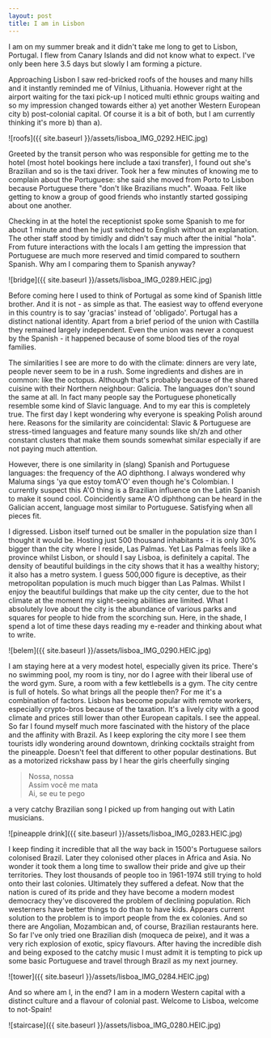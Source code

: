 ```yaml
---
layout: post
title: I am in Lisbon
---
```


I am on my summer break and it didn't take me long to get to Lisbon, Portugal.
I flew from Canary Islands and did not know what to expect. I've only been here
3.5 days but slowly I am forming a picture.

Approaching Lisbon I saw red-bricked roofs of the houses and many hills and it
instantly reminded me of Vilnius, Lithuania. However right at the airport
waiting for the taxi pick-up I noticed multi ethnic groups waiting and so my
impression changed towards either a) yet another Western European city b)
post-colonial capital. Of course it is a bit of both, but I am currently
thinking it's more b) than a).

![roofs]({{ site.baseurl }}/assets/lisboa_IMG_0292.HEIC.jpg)

Greeted by the transit person who was responsible for getting me to the hotel
(most hotel bookings here include a taxi transfer), I found out she's Brazilian
and so is the taxi driver. Took her a few minutes of knowing me to complain about
the Portuguese: she said she moved from Porto to Lisbon because Portuguese
there "don't like Brazilians much". Woaaa. Felt like getting to know a group of
good friends who instantly started gossiping about one another.

Checking in at the hotel the receptionist spoke some Spanish to me for about 1
minute and then he just switched to English without an explanation. The other
staff stood by timidly and didn't say much after the initial "hola". From
future interactions with the locals I am getting the impression that Portuguese
are much more reserved and timid compared to southern Spanish. Why am I comparing
them to Spanish anyway?

![bridge]({{ site.baseurl }}/assets/lisboa_IMG_0289.HEIC.jpg)

Before coming here I used to think of Portugal as some kind of Spanish little
brother. And it is not - as simple as that. The easiest way to offend everyone
in this country is to say 'gracias' instead of 'obligado'. Portugal has a
distinct national identity. Apart from a brief period of the union with
Castilla they remained largely independent. Even the union was never a conquest
by the Spanish - it happened because of some blood ties of the royal families.

The similarities I see are more to do with the climate: dinners are very
late, people never seem to be in a rush. Some ingredients and dishes are in
common: like the octopus. Although that's probably because of the shared
cuisine with their Northern neighbour: Galicia. The languages don't sound the
same at all. In fact many people say the Portuguese phonetically resemble some
kind of Slavic language. And to my ear this is completely true. The first day I
kept wondering why everyone is speaking Polish around here. Reasons for the
similarity are coincidental: Slavic & Portuguese are stress-timed languages and
feature many sounds like sh/zh and other constant clusters that make them
sounds somewhat similar especially if are not paying much attention.

However, there is one similarity in (slang) Spanish and Portuguese languages:
the frequency of the AO diphthong. I always wondered why Maluma sings 'ya que
estoy tomA'O' even though he's Colombian. I currently suspect this A'O thing is
a Brazilian influence on the Latin Spanish to make it sound cool. Coincidently
same A'O diphthong can be heard in the Galician accent, language most similar
to Portuguese. Satisfying when all pieces fit.

I digressed. Lisbon itself turned out be smaller in the population size than I
thought it would be. Hosting just 500 thousand inhabitants - it is only 30%
bigger than the city where I reside, Las Palmas. Yet Las Palmas feels like a
province whilst Lisbon, or should I say Lisboa, is definitely a capital. The
density of beautiful buildings in the city shows that it has a wealthy history;
it also has a metro system. I guess 500,000 figure is deceptive, as their
metropolitan population is much much bigger than Las Palmas. Whilst I enjoy the
beautiful buildings that make up the city center, due to the hot climate at the
moment my sight-seeing abilities are limited. What I absolutely love about the
city is the abundance of various parks and squares for people to hide from the
scorching sun. Here, in the shade, I spend a lot of time these days reading my
e-reader and thinking about what to write.

![belem]({{ site.baseurl }}/assets/lisboa_IMG_0290.HEIC.jpg)

I am staying here at a very modest hotel, especially given its price. There's
no swimming pool, my room is tiny, nor do I agree with their liberal use
of the word gym. Sure, a room with a few kettlebells is a gym. The city centre
is full of hotels. So what brings all the people then? For me it's a
combination of factors. Lisbon has become popular with remote workers,
especially crypto-bros because of the taxation. It's a lively city with a good
climate and prices still lower than other European capitals. I see the appeal.
So far I found myself much more fascinated with the history of the place and
the affinity with Brazil. As I keep exploring the city more I see them tourists
idly wondering around downtown, drinking cocktails straight from the pineapple.
Doesn't feel that different to other popular destinations. But as a motorized
rickshaw pass by I hear the girls cheerfully singing
> Nossa, nossa<br>
> Assim você me mata<br>
> Ai, se eu te pego

a very catchy Brazilian song I picked up from hanging out with Latin musicians.

![pineapple drink]({{ site.baseurl }}/assets/lisboa_IMG_0283.HEIC.jpg)

I keep finding it incredible that all the way back in 1500's Portuguese sailors
colonised Brazil. Later they colonised other places in Africa and Asia. No
wonder it took them a long time to swallow their pride and give up their
territories. They lost thousands of people too in 1961-1974 still trying to hold
onto their last colonies. Ultimately they suffered a defeat. Now that the
nation is cured of its pride and they have become a modern modest democracy
they've discovered the problem of declining population. Rich westerners have
better things to do than to have kids. Appears current solution to the problem
is to import people from the ex colonies. And so there are Angolian, Mozambican
and, of course, Brazilian restaurants here. So far I've only tried one
Brazilian dish (moqueca de peixe), and it was a very rich explosion of exotic,
spicy flavours. After having the incredible dish and being exposed to the
catchy music I must admit it is tempting to pick up some basic Portuguese
and travel through Brazil as my next journey.

![tower]({{ site.baseurl }}/assets/lisboa_IMG_0284.HEIC.jpg)

And so where am I, in the end? I am in a modern Western capital with a distinct
culture and a flavour of colonial past. Welcome to Lisboa, welcome to not-Spain!

![staircase]({{ site.baseurl }}/assets/lisboa_IMG_0280.HEIC.jpg)
